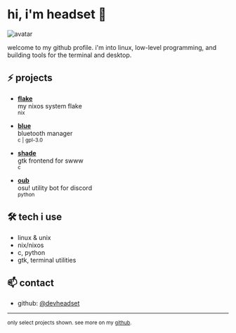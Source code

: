 # hi, i'm headset 👋

![avatar](https://avatars.githubusercontent.com/u/131040222?v=4)

welcome to my github profile. i'm into linux, low-level programming, and building tools for the terminal and desktop.

## ⚡ projects

- [**flake**](https://github.com/devHeadset/flake)  
  my nixos system flake  
  <sub>nix</sub>

- [**blue**](https://github.com/devHeadset/Blue)  
  bluetooth manager  
  <sub>c | gpl-3.0</sub>

- [**shade**](https://github.com/devHeadset/shade)  
  gtk frontend for swww  
  <sub>c</sub>

- [**oub**](https://github.com/devHeadset/oub)  
  osu! utility bot for discord  
  <sub>python</sub>

## 🛠️ tech i use

- linux & unix
- nix/nixos
- c, python
- gtk, terminal utilities

## 📫 contact

- github: [@devheadset](https://github.com/devHeadset)

---

<sub>only select projects shown. see more on my [github](https://github.com/devHeadset?tab=repositories).</sub>
